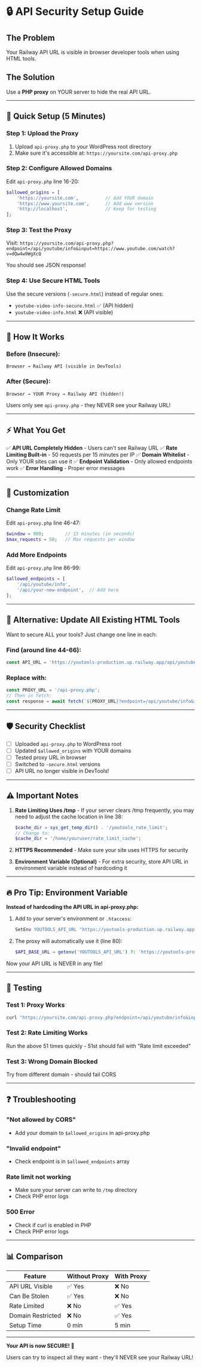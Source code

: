 # 🔒 API Security Setup Guide

## The Problem
Your Railway API URL is visible in browser developer tools when using HTML tools.

## The Solution
Use a **PHP proxy** on YOUR server to hide the real API URL.

---

## 🚀 Quick Setup (5 Minutes)

### Step 1: Upload the Proxy
1. Upload `api-proxy.php` to your WordPress root directory
2. Make sure it's accessible at: `https://yoursite.com/api-proxy.php`

### Step 2: Configure Allowed Domains
Edit `api-proxy.php` line 16-20:
```php
$allowed_origins = [
    'https://yoursite.com',          // Add YOUR domain
    'https://www.yoursite.com',      // Add www version
    'http://localhost',              // Keep for testing
];
```

### Step 3: Test the Proxy
Visit: `https://yoursite.com/api-proxy.php?endpoint=/api/youtube/info&input=https://www.youtube.com/watch?v=dQw4w9WgXcQ`

You should see JSON response!

### Step 4: Use Secure HTML Tools
Use the secure versions (`-secure.html`) instead of regular ones:
- `youtube-video-info-secure.html` ✅ (API hidden)
- `youtube-video-info.html` ❌ (API visible)

---

## 🔐 How It Works

### Before (Insecure):
```
Browser → Railway API (visible in DevTools)
```

### After (Secure):
```
Browser → YOUR Proxy → Railway API (hidden!)
```

Users only see `api-proxy.php` - they NEVER see your Railway URL!

---

## ⚡ What You Get

✅ **API URL Completely Hidden** - Users can't see Railway URL
✅ **Rate Limiting Built-in** - 50 requests per 15 minutes per IP
✅ **Domain Whitelist** - Only YOUR sites can use it
✅ **Endpoint Validation** - Only allowed endpoints work
✅ **Error Handling** - Proper error messages

---

## 📝 Customization

### Change Rate Limit
Edit `api-proxy.php` line 46-47:
```php
$window = 900;        // 15 minutes (in seconds)
$max_requests = 50;   // Max requests per window
```

### Add More Endpoints
Edit `api-proxy.php` line 86-99:
```php
$allowed_endpoints = [
    '/api/youtube/info',
    '/api/your-new-endpoint',  // Add here
];
```

---

## 🎯 Alternative: Update All Existing HTML Tools

Want to secure ALL your tools? Just change one line in each:

### Find (around line 44-66):
```javascript
const API_URL = 'https://youtools-production.up.railway.app/api/youtube/info';
```

### Replace with:
```javascript
const PROXY_URL = '/api-proxy.php';
// Then in fetch:
const response = await fetch(`${PROXY_URL}?endpoint=/api/youtube/info&input=${videoUrl}`);
```

---

## 🛡️ Security Checklist

- [ ] Uploaded `api-proxy.php` to WordPress root
- [ ] Updated `$allowed_origins` with YOUR domains
- [ ] Tested proxy URL in browser
- [ ] Switched to `-secure.html` versions
- [ ] API URL no longer visible in DevTools!

---

## ⚠️ Important Notes

1. **Rate Limiting Uses /tmp** - If your server clears /tmp frequently, you may need to adjust the cache location in line 38:
   ```php
   $cache_dir = sys_get_temp_dir() . '/youtools_rate_limit';
   // Change to:
   $cache_dir = '/home/youruser/rate_limit_cache';
   ```

2. **HTTPS Recommended** - Make sure your site uses HTTPS for security

3. **Environment Variable (Optional)** - For extra security, store API URL in environment variable instead of hardcoding it

---

## 🔥 Pro Tip: Environment Variable

**Instead of hardcoding the API URL in api-proxy.php:**

1. Add to your server's environment or `.htaccess`:
   ```apache
   SetEnv YOUTOOLS_API_URL "https://youtools-production.up.railway.app"
   ```

2. The proxy will automatically use it (line 80):
   ```php
   $API_BASE_URL = getenv('YOUTOOLS_API_URL') ?: 'https://youtools-production.up.railway.app';
   ```

Now your API URL is NEVER in any file!

---

## 🧪 Testing

### Test 1: Proxy Works
```bash
curl "https://yoursite.com/api-proxy.php?endpoint=/api/youtube/info&input=VIDEO_URL"
```

### Test 2: Rate Limiting Works
Run the above 51 times quickly - 51st should fail with "Rate limit exceeded"

### Test 3: Wrong Domain Blocked
Try from different domain - should fail CORS

---

## ❓ Troubleshooting

### "Not allowed by CORS"
- Add your domain to `$allowed_origins` in api-proxy.php

### "Invalid endpoint"
- Check endpoint is in `$allowed_endpoints` array

### Rate limit not working
- Make sure your server can write to `/tmp` directory
- Check PHP error logs

### 500 Error
- Check if curl is enabled in PHP
- Check PHP error logs

---

## 📊 Comparison

| Feature | Without Proxy | With Proxy |
|---------|--------------|------------|
| API URL Visible | ✅ Yes | ❌ No |
| Can Be Stolen | ✅ Yes | ❌ No |
| Rate Limited | ❌ No | ✅ Yes |
| Domain Restricted | ❌ No | ✅ Yes |
| Setup Time | 0 min | 5 min |

---

**Your API is now SECURE! 🎉**

Users can try to inspect all they want - they'll NEVER see your Railway URL!
